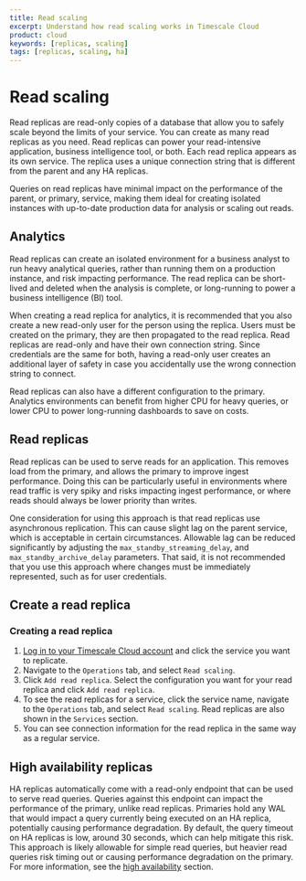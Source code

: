 ```yaml
---
title: Read scaling
excerpt: Understand how read scaling works in Timescale Cloud
product: cloud
keywords: [replicas, scaling]
tags: [replicas, scaling, ha]
---
```


# Read scaling

Read replicas are read-only copies of a database that allow you to safely scale
beyond the limits of your service. You can create as many read replicas as you
need. Read replicas can power your read-intensive application, business
intelligence tool, or both. Each read replica appears as its own service. The
replica uses a unique connection string that is different from the parent and
any HA replicas.

Queries on read replicas have minimal impact on the performance of the
parent, or primary, service, making them ideal for creating isolated
instances with up-to-date production data for analysis or scaling out
reads.

## Analytics

Read replicas can create an isolated environment for a business analyst to run
heavy analytical queries, rather than running them on a production instance, and
risk impacting performance. The read replica can be short-lived and deleted when
the analysis is complete, or long-running to power a business intelligence (BI)
tool.

When creating a read replica for analytics, it is recommended that you also
create a new read-only user for the person using the replica. Users must
be created on the primary, they are then propagated to the read replica.
Read replicas are read-only and have their own connection string. Since
credentials are the same for both, having a read-only user creates an
additional layer of safety in case you accidentally use the
wrong connection string to connect.

Read replicas can also have a different configuration to the primary.
Analytics environments can benefit from higher CPU for heavy queries, or
lower CPU to power long-running dashboards to save on costs.

## Read replicas

Read replicas can be used to serve reads for an application. This removes load
from the primary, and allows the primary to improve ingest performance. Doing
this can be particularly useful in environments where read traffic is very spiky
and risks impacting ingest performance, or where reads should always be lower
priority than writes.

One consideration for using this approach is that read replicas use
asynchronous replication. This can cause slight lag on the parent service,
which is acceptable in certain circumstances. Allowable lag can be
reduced significantly by adjusting the `max_standby_streaming_delay`,
and `max_standby_archive_delay` parameters. That said, it is not
recommended that you use this approach where changes must be immediately
represented, such as for user credentials.

## Create a read replica

<Procedure>

### Creating a read replica

1.  [Log in to your Timescale Cloud account][cloud-login] and click the service
    you want to replicate.
1.  Navigate to the `Operations` tab, and select `Read scaling`.
1.  Click `Add read replica`. Select the configuration you want for your read
    replica and click `Add read replica`.
1.  To see the read replicas for a service, click the service name, navigate to
    the `Operations` tab, and select `Read scaling`. Read replicas are also
    shown in the `Services` section.
1.  You can see connection information for the read replica in the same way as a
    regular service.

</Procedure>

## High availability replicas

HA replicas automatically come with a read-only endpoint that can be used to
serve read queries. Queries against this endpoint can impact the performance of
the primary, unlike read replicas. Primaries hold any WAL that would impact a
query currently being executed on an HA replica, potentially causing performance
degradation. By default, the query timeout on HA replicas is low, around 30
seconds, which can help mitigate this risk. This approach is likely allowable
for simple read queries, but heavier read queries risk timing out or causing
performance degradation on the primary. For more information, see the
[high availability][ha] section.

[cloud-login]: https://console.cloud.timescale.com
[ha]: /cloud/:currentVersion:/service-operations/high-availability

